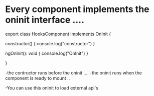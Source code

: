 # Every component implements the oninit interface .... 

export class HooksComponent implements OnInit {

  constructor() {
    console.log("constructor")
   }
 
  ngOnInit(): void {
    console.log("OnInit")
  }

}

-the contructor runs before the oninit .... 
-the oninit runs when the component is ready to mount ..

-You can use this onInit to load external api's 